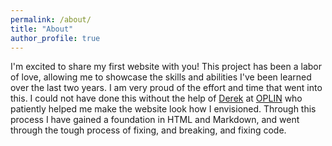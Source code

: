```yaml
---
permalink: /about/
title: "About"
author_profile: true
---
```


I'm excited to share my first website with you! This project has been a labor of love, allowing me to showcase the skills and abilities I've been learned over the last two years. I am very proud of the effort and time that went into this. I could not have done this without the help of [Derek](https://github.com/dzoladz) at [OPLIN](https://oplin.ohio.gov) who patiently helped me make the website look how I envisioned. Through this process I have gained a foundation in HTML and Markdown, and went through the tough process of fixing, and breaking, and fixing code.  




